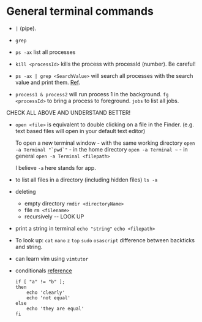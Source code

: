 # General terminal commands

* ```|``` (pipe). 
* ```grep```
* ```ps -ax``` list all processes
* ```kill <processId>``` kills the process with processId (number). Be careful!
* ```ps -ax | grep <SearchValue>``` will search all processes with the search value and print them. [Ref](https://www.chriswrites.com/how-to-view-and-kill-processes-using-the-terminal-in-mac-os-x/).

* ```process1 & process2``` will run process 1 in the background. 
    ```fg <processId>``` to bring a process to foreground.
    ```jobs``` to list all jobs. 

CHECK ALL ABOVE AND UNDERSTAND BETTER!

* ```open <file>``` is equivalent to double clicking on a file in the Finder. (e.g. text based files will open in your default text editor)

    To open a new terminal window
        - with the same working directory
        ```open -a Terminal "`pwd`"```
        - in the home directory
        ```open -a Terminal ~```
        - in general
        ```open -a Terminal <filepath>```

    I believe ```-a``` here stands for app. 

* to list all files in a directory (including hidden files)
    ```ls -a```

* deleting
    - empty directory
    ```rmdir <directoryName>```
    - file
    ```rm <filename>```
    - recursively -- LOOK UP

* print a string in terminal
    ```echo "string"```
    ```echo <filepath>```

* To look up: 
    ```cat```
    ```nano```
    ```z```
    ```top```
    ```sudo```
    ```osascript```
    difference between backticks and string. 

* can learn vim using
    ```vimtutor```

* conditionals
    [reference](https://linuxacademy.com/blog/linux/conditions-in-bash-scripting-if-statements/)
    ```
    if [ "a" != "b" ]; 
    then
        echo 'clearly'
        echo 'not equal' 
    else 
        echo 'they are equal'
    fi
    ```